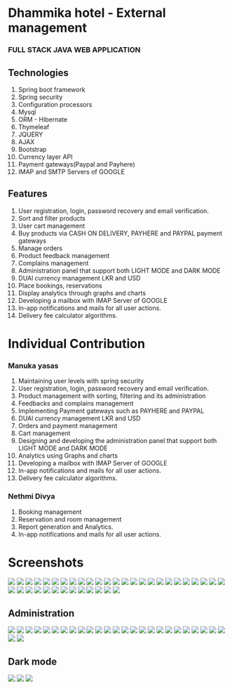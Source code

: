 # Dhammika hotel - External management

### FULL STACK JAVA WEB APPLICATION 

## Technologies

1. Spring boot framework
2. Spring security
3. Configuration processors 
4. Mysql
5. ORM - Hibernate
6. Thymeleaf
7. JQUERY
8. AJAX
9. Bootstrap
10. Currency layer API
11. Payment gateways(Paypal and Payhere)
12. IMAP and SMTP Servers of GOOGLE

## Features

1. User registration, login, password recovery and email verification.
2. Sort and filter products
3. User cart management
4. Buy products via CASH ON DELIVERY, PAYHERE and PAYPAL payment gateways
5. Manage orders
6. Product feedback management
7. Complains management
8. Administration panel that support both LIGHT MODE and DARK MODE
9. DUAl currency management LKR and USD
10. Place bookings, reservations
11. Display analytics through graphs and charts
12. Developing a mailbox with IMAP Server of GOOGLE
13. In-app notifications and mails for all user actions.
14. Delivery fee calculator algorithms.

# Individual Contribution

### Manuka yasas

1. Maintaining user levels with spring security
2. User registration, login, password recovery and email verification.
3. Product management with sorting, filtering and its administration
4. Feedbacks and complains management
5. Implementing Payment gateways such as PAYHERE and PAYPAL
6. DUAl currency management LKR and USD
7. Orders and payment management
8. Cart management
9. Designing and developing the administration panel that support both LIGHT MODE and DARK MODE
10. Analytics using Graphs and charts
11. Developing a mailbox with IMAP Server of GOOGLE
12. In-app notifications and mails for all user actions.
13. Delivery fee calculator algorithms.


### Nethmi Divya

1. Booking management
2. Reservation and room management
3. Report generation and Analytics.
4. In-app notifications and mails for all user actions.

# Screenshots

<p align="left">

<img src="https://firebasestorage.googleapis.com/v0/b/ad-easy.appspot.com/o/dhammika_hotel%2Fhotel%2Fhome.png?alt=media&token=84951ab0-de8d-455c-bc1f-d3c11ebd92ff" >

<img src="https://firebasestorage.googleapis.com/v0/b/ad-easy.appspot.com/o/dhammika_hotel%2Fhotel%2Fmenu.png?alt=media&token=18ace1c9-bc75-4edf-b14f-a84937f1f848" >

<img src="https://firebasestorage.googleapis.com/v0/b/ad-easy.appspot.com/o/dhammika_hotel%2Fhotel%2Flocalhost_8080_login.png?alt=media&token=67d1814e-f4a1-456b-9c07-8d4a9b87209a" >

<img src="https://firebasestorage.googleapis.com/v0/b/ad-easy.appspot.com/o/dhammika_hotel%2Fhotel%2Fcart.png?alt=media&token=d48bef49-7670-4af4-81a1-9742d4ef349f" >

<img src="https://firebasestorage.googleapis.com/v0/b/ad-easy.appspot.com/o/dhammika_hotel%2Fhotel%2Fverify_email.png?alt=media&token=f9ab5579-c6e3-4fff-99f8-254407232f15" >

<img src="https://firebasestorage.googleapis.com/v0/b/ad-easy.appspot.com/o/dhammika_hotel%2Fhotel%2Fcheckout.png?alt=media&token=66eb3c06-e767-4cec-ae32-a5f8ea94f6f8" >

<img src="https://firebasestorage.googleapis.com/v0/b/ad-easy.appspot.com/o/dhammika_hotel%2Fhotel%2Fcomplains.png?alt=media&token=6701c044-f086-460f-bc91-a56c9dfe37e2" >

<img src="https://firebasestorage.googleapis.com/v0/b/ad-easy.appspot.com/o/dhammika_hotel%2Fhotel%2Fcomplain.png?alt=media&token=a5a13a55-1f94-42fb-a2da-5a8269d96332" >

<img src="https://firebasestorage.googleapis.com/v0/b/ad-easy.appspot.com/o/dhammika_hotel%2Fhotel%2Fpayhere.png?alt=media&token=4629fd2e-56e0-48c6-893e-745501684328" >

<img src="https://firebasestorage.googleapis.com/v0/b/ad-easy.appspot.com/o/dhammika_hotel%2Fhotel%2Fpaypal.png?alt=media&token=bfda7486-1253-493c-916e-65f217d11062" >

<img src="https://firebasestorage.googleapis.com/v0/b/ad-easy.appspot.com/o/dhammika_hotel%2Fhotel%2Fpaypal_order.png?alt=media&token=3fcfdd19-c270-4db2-a712-a77bf71327df" >

<img src="https://firebasestorage.googleapis.com/v0/b/ad-easy.appspot.com/o/dhammika_hotel%2Fhotel%2Fnotifications.png?alt=media&token=ef79dcc8-a165-40d6-98dd-b99d67b7be3d" >

<img src="https://firebasestorage.googleapis.com/v0/b/ad-easy.appspot.com/o/dhammika_hotel%2Fhotel%2F2.png?alt=media&token=b419eef2-a929-4300-b199-44373e9efb6f" >

<img src="https://firebasestorage.googleapis.com/v0/b/ad-easy.appspot.com/o/dhammika_hotel%2Fhotel%2F4.png?alt=media&token=4eb09b55-c7e1-43a4-8046-63088ed0dee7" >

<img src="00948151df1c" >

<img src="00948151df1c" >

<img src="00948151df1c" >

<img src="00948151df1c" >

<img src="00948151df1c" >

<img src="00948151df1c" >

<img src="00948151df1c" >

<img src="00948151df1c" >

<img src="00948151df1c" >

<img src="00948151df1c" >

<img src="00948151df1c" >

<img src="00948151df1c" >

<img src="00948151df1c" >

<img src="00948151df1c" >

<img src="00948151df1c" >

<img src="00948151df1c" >

<img src="00948151df1c" >

<img src="00948151df1c" >

<img src="00948151df1c" >

<img src="00948151df1c" >

<img src="00948151df1c" >

<img src="00948151df1c" >

<img src="00948151df1c" >

<img src="00948151df1c" >

</p>


## Administration

<p align="left">

<img src="00948151df1c" >

<img src="00948151df1c" >

<img src="00948151df1c" >

<img src="00948151df1c" >

<img src="00948151df1c" >

<img src="00948151df1c" >

<img src="00948151df1c" >

<img src="00948151df1c" >

<img src="00948151df1c" >

<img src="00948151df1c" >

<img src="00948151df1c" >

<img src="00948151df1c" >

<img src="00948151df1c" >

<img src="00948151df1c" >

<img src="00948151df1c" >

<img src="00948151df1c" >

<img src="00948151df1c" >

<img src="00948151df1c" >

<img src="00948151df1c" >

<img src="00948151df1c" >

<img src="00948151df1c" >

<img src="https://firebasestorage.googleapis.com/v0/b/ad-easy.appspot.com/o/dhammika_hotel%2Fpanel_mails_loading.png?alt=media&token=23bd7cac-d912-488f-a61f-d3b2e5ae9401" >

<img src="https://firebasestorage.googleapis.com/v0/b/ad-easy.appspot.com/o/dhammika_hotel%2Fpanel_mails_inbox.png?alt=media&token=504815ca-dbb0-4e00-a0f5-288e05a00878" >

<img src="https://firebasestorage.googleapis.com/v0/b/ad-easy.appspot.com/o/dhammika_hotel%2Fpanel_notifications.png?alt=media&token=52e33cc6-3706-4713-9c36-1523da403cca" >

<img src="https://firebasestorage.googleapis.com/v0/b/ad-easy.appspot.com/o/dhammika_hotel%2Fpanel_orders_order.png?alt=media&token=bb86c0b0-3729-41b8-ab4c-39f97beb4a61" >

<img src="https://firebasestorage.googleapis.com/v0/b/ad-easy.appspot.com/o/dhammika_hotel%2Fuse_advance.png?alt=media&token=f907db69-176f-48c1-9187-13ae32df6f66" >

<img src="https://firebasestorage.googleapis.com/v0/b/ad-easy.appspot.com/o/dhammika_hotel%2Fhotel%2Flocalhost_8080_booking_editBook.png?alt=media&token=025e8424-b0cd-4187-893b-52cfc47af4e5" >

</p>


## Dark mode

<p align="left">

<img src="https://firebasestorage.googleapis.com/v0/b/ad-easy.appspot.com/o/dhammika_hotel%2Fdark_mode2.png?alt=media&token=328a2952-9601-48f7-9305-1a57603d32ca" >

<img src="https://firebasestorage.googleapis.com/v0/b/ad-easy.appspot.com/o/dhammika_hotel%2Fdark_mode3.png?alt=media&token=142aff57-cf98-44a2-b45f-62ba78569f75" >

<img src="00948151df1c" >

</p>




